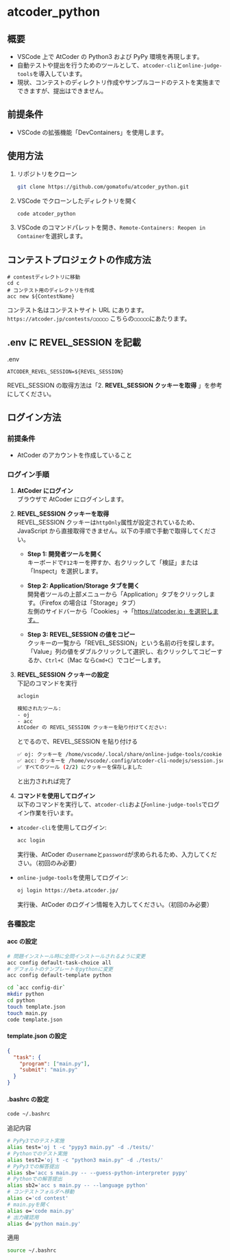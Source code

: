 # atcoder_python

## 概要

- VSCode 上で AtCoder の Python3 および PyPy 環境を再現します。
- 自動テストや提出を行うためのツールとして、`atcoder-cli`と`online-judge-tools`を導入しています。
- 現状、コンテストのディレクトリ作成やサンプルコードのテストを実施までできますが、提出はできません。

## 前提条件

- VSCode の拡張機能「DevContainers」を使用します。

## 使用方法

1. リポジトリをクローン

   ```bash
   git clone https://github.com/gomatofu/atcoder_python.git
   ```

2. VSCode でクローンしたディレクトリを開く

   ```bash
   code atcoder_python
   ```

3. VSCode のコマンドパレットを開き、`Remote-Containers: Reopen in Container`を選択します。

## コンテストプロジェクトの作成方法

```
# contestディレクトリに移動
cd c
# コンテスト用のディレクトリを作成
acc new ${ContestName}
```

コンテスト名はコンテストサイト URL にあります。
`https://atcoder.jp/contests/◯◯◯◯◯`
こちらの`◯◯◯◯◯`にあたります。

## .env に REVEL_SESSION を記載

.env

```
ATCODER_REVEL_SESSION=${REVEL_SESSION}
```

REVEL_SESSION の取得方法は「2. **REVEL_SESSION クッキーを取得** 」を参考にしてください。

## ログイン方法

### 前提条件

- AtCoder のアカウントを作成していること

### ログイン手順

1. **AtCoder にログイン**  
   ブラウザで AtCoder にログインします。

2. **REVEL_SESSION クッキーを取得**  
   REVEL_SESSION クッキーは`httpOnly`属性が設定されているため、JavaScript から直接取得できません。以下の手順で手動で取得してください。

   - **Step 1: 開発者ツールを開く**  
     キーボードで`F12`キーを押すか、右クリックして「検証」または「Inspect」を選択します。

   - **Step 2: Application/Storage タブを開く**  
     開発者ツールの上部メニューから「Application」タブをクリックします。（Firefox の場合は「Storage」タブ）  
     左側のサイドバーから「Cookies」→「https://atcoder.jp」を選択します。

   - **Step 3: REVEL_SESSION の値をコピー**  
     クッキーの一覧から「REVEL_SESSION」という名前の行を探します。  
     「Value」列の値をダブルクリックして選択し、右クリックしてコピーするか、`Ctrl+C`（Mac なら`Cmd+C`）でコピーします。

3. **REVEL_SESSION クッキーの設定**\
   下記のコマンドを実行

   ```bash
   aclogin
   ```

   ```bash
   検知されたツール:
   - oj
   - acc
   AtCoder の REVEL_SESSION クッキーを貼り付けてください:
   ```

   とでるので、REVEL_SESSION を貼り付ける

   ```bash
   ✅ oj: クッキーを /home/vscode/.local/share/online-judge-tools/cookie.jar に保存しました
   ✅ acc: クッキーを /home/vscode/.config/atcoder-cli-nodejs/session.json に保存しました
   ✅ すべてのツール (2/2) にクッキーを保存しました
   ```

   と出力されれば完了

4. **コマンドを使用してログイン**  
   以下のコマンドを実行して、`atcoder-cli`および`online-judge-tools`でログイン作業を行います。

- `atcoder-cli`を使用してログイン:

  ```bash
  acc login
  ```

  実行後、AtCoder の`username`と`password`が求められるため、入力してください。（初回のみ必要）

- `online-judge-tools`を使用してログイン:
  ```bash
  oj login https://beta.atcoder.jp/
  ```
  実行後、AtCoder のログイン情報を入力してください。（初回のみ必要）

### 各種設定

#### acc の設定

```bash
# 問題インストール時に全問インストールされるように変更
acc config default-task-choice all
# デフォルトのテンプレートをpythonに変更
acc config default-template python
```

```bash
cd `acc config-dir`
mkdir python
cd python
touch template.json
touch main.py
code template.json
```

#### template.json の設定

```json
{
  "task": {
    "program": ["main.py"],
    "submit": "main.py"
  }
}
```

#### .bashrc の設定

```bash
code ~/.bashrc
```

追記内容

```bash
# PyPy3でのテスト実施
alias test='oj t -c "pypy3 main.py" -d ./tests/'
# Pythonでのテスト実施
alias test2='oj t -c "python3 main.py" -d ./tests/'
# PyPy3での解答提出
alias sb='acc s main.py -- --guess-python-interpreter pypy'
# Pythonでの解答提出
alias sb2='acc s main.py -- --language python'
# コンテストフォルダへ移動
alias c='cd contest'
# main.pyを開く
alias o='code main.py'
# 出力確認用
alias d='python main.py'
```

適用

```bash
source ~/.bashrc
```

